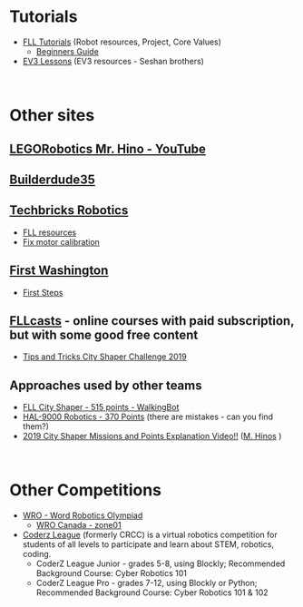 # Tutorials
* [FLL Tutorials](http://flltutorials.com) (Robot resources, Project, Core Values)
    * [Beginners Guide](http://flltutorials.com/translations/en-us/Worksheets/BeginnersGuide.pdf)
* [EV3 Lessons](http://ev3lessons.com/en/Lessons.html?tab=beginner) (EV3 resources - Seshan brothers)

<br>

# Other sites

## [LEGORobotics Mr. Hino - YouTube](https://www.youtube.com/channel/UCvuw_UluXNRPKhqK5GU8SrQ)

## [Builderdude35](https://www.youtube.com/channel/UCuXq-jiU0ANeBcF_Tvq1D7g)

## [Techbricks Robotics](https://techbrick.com)
* [FLL resources](https://techbrick.com/fll-resources/fll2019)
* [Fix motor calibration](https://techbrick.com/techbrick/Lego/TechBrick/TechTips/NXTCalibration/)

## [First Washington](http://firstwa.org)
* [First Steps](http://firstwa.org/wp-content/uploads/2018/10/FIRST%20Steps%20-%20FLL%20Complete%20Guide.pdf)

## [FLLcasts](https://www.fllcasts.com/) - online courses with paid subscription, but with some good free content
* [Tips and Tricks City Shaper Challenge 2019](https://www.fllcasts.com/competitions/first-lego-league/2019-city-shaper-challenge/tips-and-tricks-fll-2019)

## Approaches used by other teams
* [FLL City Shaper - 515 points - WalkingBot](https://www.youtube.com/watch?v=LAsDQfTq8HU)
* [HAL-9000 Robotics - 370 Points](https://www.youtube.com/watch?v=zhxjdhFBTmo) (there are mistakes - can you find them?)
* [2019 City Shaper Missions and Points Explanation Video!!](https://www.youtube.com/watch?v=JL-0YojPWmM) ([M. Hinos](https://www.youtube.com/channel/UCvuw_UluXNRPKhqK5GU8SrQ) )

<br>

# Other Competitions
* [WRO - Word Robotics Olympiad](https://wro-association.org/home/)
    * [WRO Canada - zone01](http://www.zone01.ca/index.php/en-ca/)
* [Coderz League](https://coderzleague.com/) (formerly CRCC) is a virtual robotics competition for students of all levels to participate and learn about STEM, robotics, coding.
  *  CoderZ League Junior - grades 5-8, using Blockly; Recommended Background Course: Cyber Robotics 101
  *  CoderZ League Pro - grades 7-12, using Blockly or Python; Recommended Background Course: Cyber Robotics 101 & 102
